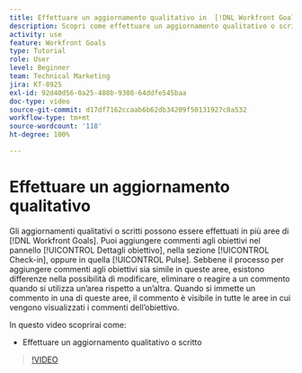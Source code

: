 ```yaml
---
title: Effettuare un aggiornamento qualitativo in  [!DNL Workfront Goals]
description: Scopri come effettuare un aggiornamento qualitativo o scritto in [!DNL Goals].
activity: use
feature: Workfront Goals
type: Tutorial
role: User
level: Beginner
team: Technical Marketing
jira: KT-8925
exl-id: 92d40d56-0a25-488b-9308-64ddfe545baa
doc-type: video
source-git-commit: d17df7162ccaab6b62db34209f50131927c0a532
workflow-type: tm+mt
source-wordcount: '118'
ht-degree: 100%

---
```


# Effettuare un aggiornamento qualitativo

Gli aggiornamenti qualitativi o scritti possono essere effettuati in più aree di [!DNL Workfront Goals]. Puoi aggiungere commenti agli obiettivi nel pannello [!UICONTROL Dettagli obiettivo], nella sezione [!UICONTROL Check-in], oppure in quella [!UICONTROL Pulse]. Sebbene il processo per aggiungere commenti agli obiettivi sia simile in queste aree, esistono differenze nella possibilità di modificare, eliminare o reagire a un commento quando si utilizza un’area rispetto a un’altra. Quando si immette un commento in una di queste aree, il commento è visibile in tutte le aree in cui vengono visualizzati i commenti dell’obiettivo.

In questo video scoprirai come:

* Effettuare un aggiornamento qualitativo o scritto

>[!VIDEO](https://video.tv.adobe.com/v/335197/?quality=12&learn=on&enablevpops)

